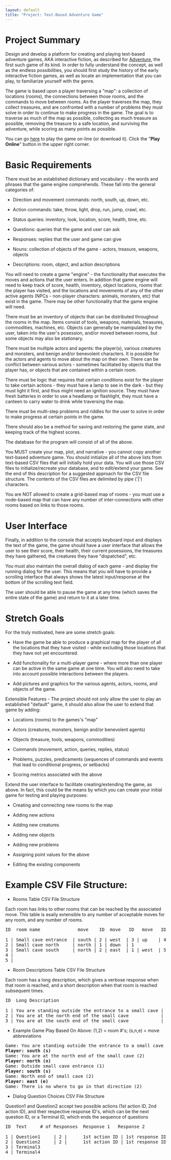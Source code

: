 ```yaml
---
layout: default
title: "Project: Text-Based Adventure Game"
---
```


Project Summary
===============
Design and develop a platform for creating and playing text-based adventure games, AKA interactive fiction, as described for [Adventure](https://en.wikipedia.org/wiki/Colossal_Cave_Adventure), the first such game of its kind.  In order to fully understand the concept, as well as the endless possibilities, you should first study the history of the early interactive fiction games, as well as locate an implementation that you can play, to familiarize yourself with the genre.

The game is based upon a player traversing a "map": a collection of locations (rooms), the connections between those rooms, and the commands to move between rooms.  As the player traverses the map, they collect treasures, and are confronted with a number of problems they must solve in order to continue to make progress in the game.  The goal is to traverse as much of the map as possible, collecting as much treasure as possible, removing the treasure to a safe location, and surviving the adventure, while scoring as many points as possible.

You can go [here](https://ifdb.org/viewgame?id=fft6pu91j85y4acv) to play the game on-line (or download it).  Click the "**Play Online**" button in the upper right corner.

Basic Requirements
==================

There must be an established dictionary and vocabulary - the words and phrases that the game engine comprehends.  These fall into the general categories of:

* Direction and movement commands: north, south, up, down, etc.

* Action commands: take, throw, light, drop, run, jump, crawl, etc.

* Status queries: inventory, look, location, score, health, time, etc.

* Questions: queries that the game and user can ask

* Responses: replies that the user and game can give

* Nouns: collection of objects of the game - actors, treasure, weapons, objects

* Descriptions: room, object, and action descriptions

You will need to create a game "engine" - the functionality that executes the moves and actions that the user enters.  In addition that game engine will need to keep track of score, health, inventory, object locations, rooms that the player has visited, and the locations and movements of any of the other active agents (NPCs - non-player characters: animals, monsters, etc) that exist in the game.  There may be other functionality that the game engine will need.

There must be an inventory of objects that can be distributed throughout the rooms in the map.  Items consist of tools, weapons, materials, treasures, commodities, machines, etc.  Objects can generally be mamipulated by the user, taken into the user's posession, and/or moved between rooms, but some objects may also be stationary.

There must be multiple actors and agents: the player(s), various creatures and monsters, and benign and/or benevolent characters.  It is possible for the actors and agents to move about the map on their own.  There can be conflict between various actors - sometimes facilitated by objects that the player has, or objects that are contained within a certain room.

There must be logic that requires that certain conditions exist for the player to take certain actions - they must have a lamp to see in the dark - but they must light it first, and thus might need an ignition source.  They must have fresh batteries in order to use a headlamp or flashlight, they must have a canteen to carry water to drink while traversing the map.

There must be multi-step problems and riddles for the user to solve in order to make progress at certain points in the game.

There should also be a method for saving and restoring the game state, and keeping track of the highest scores.

The database for the program will consist of all of the above.

You MUST create your map, plot, and narrative - you cannot copy another text-based adventure game.  You should initialize all of the above lists from text-based CSV files that will initially hold your data.  You will use those CSV files to initialize/recreate your database, and to edit/extend your game.  See the end of this description for a suggested approach for the CSV file structure.  The contents of the CSV files are delimited by pipe ('\|') characters.


You are NOT allowed to create a grid-based map of rooms - you must use a node-based map that can have any number of inter-connections with other rooms based on links to those rooms.

User Interface
==============

Finally, in addition to the console that accepts keyboard input and displays the text of the game, the game should have a user interface that allows the user to see their score, their health, their current posessions, the treasures they have gathered, the creatures they have "dispatched", etc.

You must also maintain the overall dialog of each game - and display the running dialog for the user.  This means that you will have to provide a scrolling interface that always shows the latest input/response at the bottom of the scrolling text field.

The user should be able to pause the game at any time (which saves the entire state of the game) and return to it at a later time.

Stretch Goals
=============

For the truly motivated, here are some stretch goals:

* Have the game be able to produce a graphical map for the player of all the locations that they have visited - while excluding those locations that they have not yet encountered.

* Add functionality for a multi-player game - where more than one player can be active in the same game at one time.  You will also need to take into account possible interactions between the players.

* Add pictures and graphics for the various agents, actors, rooms, and objects of the game.

Extensible Features - The project should not only allow the user to play an established "default" game, it should also allow the user to extend that game by adding:

* Locations (rooms) to the games's "map"

* Actors (creatures, monsters, benign and/or benevolent agents)

* Objects (treasure, tools, weapons, commodities)

* Commands (movement, action, queries, replies, status)

* Problems, puzzles, predicaments (sequences of commands and events that lead to conditional progress, or setbacks)

* Scoring metrics associated with the above

Extend the user interface to facilitate creating/extending the game, as above.  In fact, this could be the means by which you can create your initial game for testing and playing purposes:

* Creating and connecting new rooms to the map

* Adding new actions

* Adding new creatures

* Adding new objects

* Adding new problems

* Assigning point values for the above

* Editing the existing components

Example CSV File Structure:
======================

* Rooms Table CSV File Structure

Each room has links to other rooms that can be reached by the associated move.  This table is esaily extensible to any number of acceptable moves for any room, and any number of rooms.
<pre>
ID  room name              move    ID  move   ID   move   ID   move   ID

1 | Small cave entrance  | south | 2 | west  | 3 | up    | 4 | down | 5
2 | Small cave north     | north | 1 | down  | 1
3 | Small cave south     | north | 2 | east  | 1 | west  | 5
4 | 
5 |
</pre>

* Room Descriptions Table CSV File Structure

Each room has a long description, which gives a verbose response when that room is reached, and a short description when that room is reached subsequent times.
<pre>
ID  Long Description                                        Short Description

1 | You are standing outside the entrance to a small cave | Outside small cave entrance
2 | You are at the north end of the small cave            | North end of small cave
3 | You are at the south end of the small cave            | South end of small cave
</pre>

* Example Game Play Based On Above: (1,2) = room #'s; (s,n,e) = move abbreviations
<pre>
Game: You are standing outside the entrance to a small cave (1)
<b>Player: south (s)</b>
Game: You are at the north end of the small cave (2)
<b>Player: north (n)</b>
Game: Outside small cave entrance (1)
<b>Player: south (s)</b>
Game: North end of small cave (2)
<b>Player: east (e)</b>
Game: There is no where to go in that direction (2)
</pre>

* Dialog Question Choices CSV File Structure

Question1 and Question2 accept two possible actions (1st action ID, 2nd action ID), and their respective response ID's, which can be the next question ID, or a Terminal ID, which ends the sequence of questions
<pre>
ID  Text     # of Responses  Response 1   Response 2

1 | Question1     | 2 |      1st action ID | 1st response ID | 2nd action ID | 2nd response ID
2 | Question2     | 2 |      1st action ID | 1st response ID | 2nd action ID | 2nd response ID
3 | Terminal3
4 | Terminal4
</pre>
